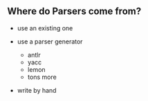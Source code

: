 ## Where do Parsers come from?

- use an existing one


- use a parser generator
    - antlr
    - yacc
    - lemon
    - tons more
- write by hand
